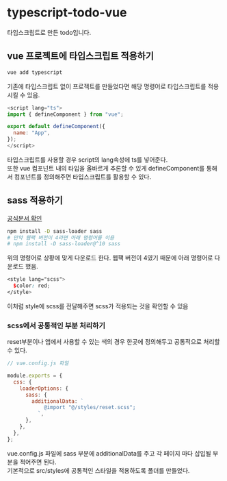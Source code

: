 # typescript-todo-vue

타입스크립트로 만든 todo입니다.

## vue 프로젝트에 타입스크립트 적용하기

```bash
vue add typescript
```

기존에 타입스크립트 없이 프로젝트를 만들었다면 해당 명령어로 타입스크립트를 적용 시킬 수 있음.

```js
<script lang="ts">
import { defineComponent } from "vue";

export default defineComponent({
  name: "App",
});
</script>
```

타입스크립트를 사용할 경우 script의 lang속성에 ts를 넣어준다.  
또한 vue 컴포넌트 내의 타입을 올바르게 추론할 수 있게 defineComponent를 통해서 컴포넌트를 정의해주면 타입스크립트를 활용할 수 있다.

## sass 적용하기

[공식문서 확인](https://cli.vuejs.org/guide/css.html#referencing-assets)

```bash
npm install -D sass-loader sass
# 만약 웹팩 버전이 4라면 아래 명령어를 이용
# npm install -D sass-loader@^10 sass
```

위의 명령어로 상황에 맞게 다운로드 한다. 웹팩 버전이 4였기 때문에 아래 명령어로 다운로드 했음.

```scss
<style lang="scss">
  $color: red;
</style>
```

이처럼 style에 scss를 전달해주면 scss가 적용되는 것을 확인할 수 있음

### scss에서 공통적인 부분 처리하기

reset부분이나 앱에서 사용할 수 있는 색의 경우 한곳에 정의해두고 공통적으로 처리할 수 있다.

```js
// vue.config.js 파일

module.exports = {
  css: {
    loaderOptions: {
      sass: {
        additionalData: `
            @import "@/styles/reset.scss";
          `,
      },
    },
  },
};
```

vue.config.js 파일에 sass 부분에 additionalData를 주고 각 페이지 마다 삽입될 부분을 적어주면 된다.  
기본적으로 src/styles에 공통적인 스타일을 적용하도록 폴더를 만들었다.
